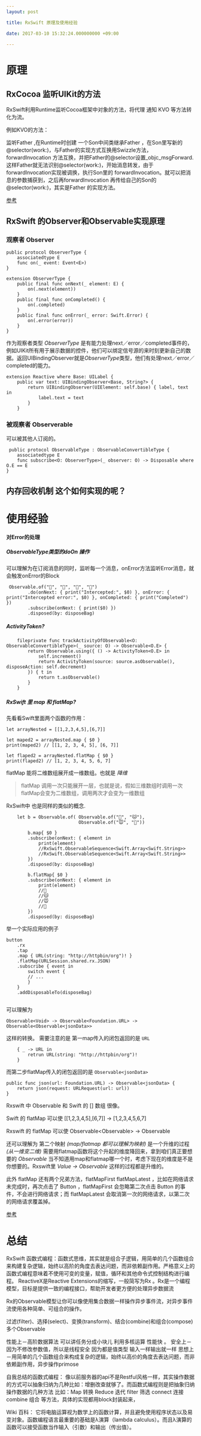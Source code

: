 ```yaml
---
layout: post

title: RxSwift 原理及使用经验 

date: 2017-03-10 15:32:24.000000000 +09:00

---
```


# 原理
## RxCocoa 监听UIKit的方法

RxSwift利用Runtime监听Cocoa框架中对象的方法，将代理 通知 KVO 等方法转化为流。

例如KVO的方法：

监听Father ,在Runtime时创建 一个Son中间类继承Father ，在Son里写新的@selector(work:)，与Father的实现方式互换用Swizzle方法，forwardInvocation 方法互换，并把Father的@selector设置_objc_msgForward. 这样Father就无法识别@selector(work:)，开始消息转发，由于forwardInvocation实现被调换，执行Son里的 forwardInvocation。就可以把消息的参数捕获到，之后再forwardInvocation 再传给自己的Son的@selector(work:)，其实是Father 的实现方法。

[参考](http://www.jianshu.com/p/77acd1bba906)

## RxSwift 的Observer和Observable实现原理
### 观察者 Observer 
```
public protocol ObserverType {
    associatedtype E
    func on(_ event: Event<E>)
}

extension ObserverType {
    public final func onNext(_ element: E) {
        on(.next(element))
    }
    public final func onCompleted() {
        on(.completed)
    }
    public final func onError(_ error: Swift.Error) {
        on(.error(error))
    }
}
```

作为观察者类型 *ObserverType* 是有能力处理next／error／completed事件的，例如UIKit所有用于展示数据的控件，他们可以绑定信号源的来时刻更新自己的数据。返回UIBindingObserver就是*ObserverType*类型，他们有处理next／error／completed的能力。

```
extension Reactive where Base: UILabel {
    public var text: UIBindingObserver<Base, String?> {
        return UIBindingObserver(UIElement: self.base) { label, text in
            label.text = text
        }
    }

```
### 被观察者 Observerable
可以被其他人订阅的。

```
 public protocol ObservableType : ObservableConvertibleType {
    associatedtype E
    func subscribe<O: ObserverType>(_ observer: O) -> Disposable where O.E == E
}

```
## 内存回收机制 这个如何实现的呢？


# 使用经验

#### 对Error的处理
##### ObservableType类型的doOn 操作
可以理解为在订阅消息的同时，监听每一个消息，onError方法监听Error消息，就会触发onError的Block

````
 Observable.of("🍎", "🍐", "🍊", "🍋")
        .do(onNext: { print("Intercepted:", $0) }, onError: { print("Intercepted error:", $0) }, onCompleted: { print("Completed")  })
        .subscribe(onNext: { print($0) })
        .disposed(by: disposeBag)
````

##### ActivityToken?


```
    fileprivate func trackActivityOfObservable<O: ObservableConvertibleType>(_ source: O) -> Observable<O.E> {
        return Observable.using({ () -> ActivityToken<O.E> in
            self.increment()
            return ActivityToken(source: source.asObservable(), disposeAction: self.decrement)
        }) { t in
            return t.asObservable()
        }
    }

```

##### RxSwift 里 map 和 flatMap?
先看看Swift里面两个函数的作用：

```
let arrayNested = [[1,2,3,4,5],[6,7]]

let maped2 = arrayNested.map { $0 }
print(maped2) // [[1, 2, 3, 4, 5], [6, 7]]

let flaped2 = arrayNested.flatMap { $0 }
print(flaped2) // [1, 2, 3, 4, 5, 6, 7]

```

flatMap 能将二维数组展开成一维数组。也就是 *降维*
> flatMap 调用一次只能展开一层，也就是说，假如三维数组时调用一次flatMap会变为二维数组，调用两次才会变为一维数组

RxSwift中 也是同样的类似的概念.

```
    let b = Observable.of( Observable.of("🐶", "🐱"),
                           Observable.of("🐭", "🐹"))
    
        b.map{ $0 }
        .subscribe(onNext: { element in
            print(element)
            //RxSwift.ObservableSequence<Swift.Array<Swift.String>>
            //RxSwift.ObservableSequence<Swift.Array<Swift.String>>
        })
        .disposed(by: disposeBag)

        b.flatMap{ $0 }
        .subscribe(onNext: { element in
            print(element)
            //🐶
            //🐱
            //🐭
            //🐹
        })
        .disposed(by: disposeBag)

```
举一个实际应用的例子

```
button
    .rx
    .tap
    .map { URL(string: "http://httpbin/org")! }
    .flatMap(URLSession.shared.rx.JSON)
    .subscribe { event in
        switch event {
        // ...
        }
    }
    .addDisposableTo(disposeBag)
    
```
可以理解为 

```
Observable<Void> -> Observable<Foundation.URL> -> Observable<Observable<jsonData>>  

```
这样的转换。
需要注意的是 第一map传入的闭包返回的是 `URL` 
 
```
 	{ _ -> URL in 
		retrun URL(string: "http://httpbin/org")! 
	}

```

而第二步flatMap传入的闭包返回的是 `Observable<jsonData>`

```
public func json(url: Foundation.URL) -> Observable<jsonData> {
    return json(request: URLRequest(url: url))
}
```

Rxswift 中 Observable 和 Swift 的 [] 数组 很像。

Swift 的 flatMap 可以使 [[1,2,3,4,5],[6,7]] -> [1,2,3,4,5,6,7]

Rxswift 的 flatMap 可以使 Observable<Observable<Any>> -> Observable<Any>

还可以理解为 第二个映射 *(map/flatmap 都可以理解为映射)* 是一个升维的过程 *(从一维变二维)* 需要用flatmap函数将这个升起的维度降回来，拿到咱们真正要想要的 *Observable<jsonData>* 
当不知道用map和flatmap哪一个时，考虑下现在的维度是不是你想要的。Rxswift里 *Value -> Observable<E>* 这样的过程都是升维的。

此外 flatMap 还有两个兄弟方法，flatMapFirst flatMapLatest ，比如在网络请求未完成时，再次点击了 Button ，flatMapFirst 会忽略第二次点击 Button 的事件，不会进行网络请求；而 flatMapLatest 会取消第一次的网络请求，以第二次的网络请求覆盖掉。

[参考](http://edison-hsu.com/blog/2016/12/11/RxSwift中FlapMap和Map的区别)


# 总结
RxSwift 函数式编程：函数式思维，其实就是组合子逻辑，用简单的几个函数组合来构建复杂逻辑，始终以高阶的角度去表达问题，而非依赖副作用。严格意义上的函数式编程意味着不使用可变的变量，赋值，循环和其他命令式控制结构进行编程。
ReactiveX是Reactive Extensions的缩写，一般简写为Rx 。Rx是一个编程模型，目标是提供一致的编程接口，帮助开发者更方便的处理异步数据流

Rx的Observable模型让你可以像使用集合数据一样操作异步事件流，对异步事件流使用各种简单、可组合的操作。

过滤(filter)、选择(select)、变换(transform)、结合(combine)和组合(compose)多个Observable

性能上－高阶数据算法 可以讲任务分成小块儿 利用多核运算 性能快 。
安全上－因为不修改参数值，所以是线程安全 因为都是值类型 输入一样输出就一样
思想上－用简单的几个函数组合来构成复杂的逻辑，始终以高价的角度去表达问题，而非依赖副作用，异步操作primose

自我总结的函数式编程：
          像以前服务器的api不是Restful风格一样，其实操作数据的方式可以抽象归纳为几种比如：增删改查就够了。而函数式编程则是把抽象归纳操作数据的几种方法 比如：Map 转换 Reduce 迭代 filter 筛选 connect 连接 combine 组合 等方法，具体的实现都用block封装起来，

Wiki 百科：
          它将电脑运算视为数学上的函数计算，并且避免使用程序状态以及易变对象。函数编程语言最重要的基础是λ演算（lambda calculus）。而且λ演算的函数可以接受函数当作输入（引数）和输出（传出值）。